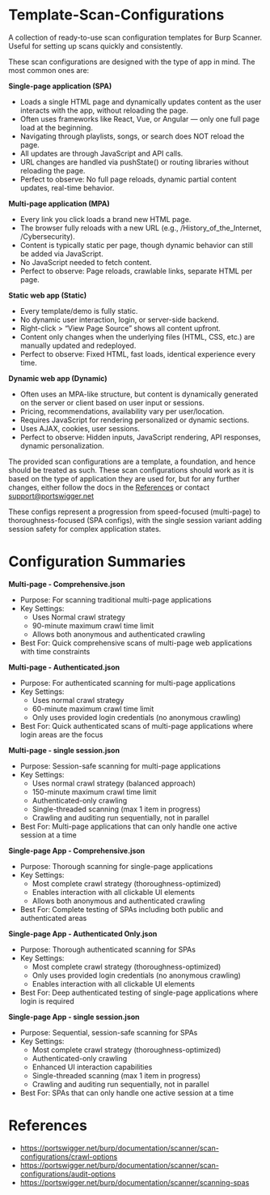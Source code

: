# Template-Scan-Configurations
A collection of ready-to-use scan configuration templates for Burp Scanner. Useful for setting up scans quickly and consistently.

These scan configurations are designed with the type of app in mind. The most common ones are:

<b>Single-page application (SPA)</b>

- Loads a single HTML page and dynamically updates content as the user interacts with the app, without reloading the page.
- Often uses frameworks like React, Vue, or Angular — only one full page load at the beginning.
- Navigating through playlists, songs, or search does NOT reload the page.
- All updates are through JavaScript and API calls.
- URL changes are handled via pushState() or routing libraries without reloading the page.
- Perfect to observe: No full page reloads, dynamic partial content updates, real-time behavior.

<b>Multi-page application (MPA)</b>

- Every link you click loads a brand new HTML page.
- The browser fully reloads with a new URL (e.g., /History_of_the_Internet, /Cybersecurity).
- Content is typically static per page, though dynamic behavior can still be added via JavaScript.
- No JavaScript needed to fetch content.
- Perfect to observe: Page reloads, crawlable links, separate HTML per page.

<b>Static web app (Static)</b>

- Every template/demo is fully static.
- No dynamic user interaction, login, or server-side backend.
- Right-click > “View Page Source” shows all content upfront.
- Content only changes when the underlying files (HTML, CSS, etc.) are manually updated and redeployed.
- Perfect to observe: Fixed HTML, fast loads, identical experience every time.

<b>Dynamic web app (Dynamic)</b>

- Often uses an MPA-like structure, but content is dynamically generated on the server or client based on user input or sessions.
- Pricing, recommendations, availability vary per user/location.
- Requires JavaScript for rendering personalized or dynamic sections.
- Uses AJAX, cookies, user sessions. 
- Perfect to observe: Hidden inputs, JavaScript rendering, API responses, dynamic personalization.

The provided scan configurations are a template, a foundation, and hence should be treated as such. These scan configurations should work as it is based on the type of application they are used for, but for any further changes, either follow the docs in the [References](#References) or contact support@portswigger.net

These configs represent a progression from speed-focused (multi-page) to thoroughness-focused (SPA configs), with the single session variant adding session safety for complex application states.

# Configuration Summaries

<b>Multi-page - Comprehensive.json</b>
  - Purpose: For scanning traditional multi-page applications
  - Key Settings:
    - Uses Normal crawl strategy
    - 90-minute maximum crawl time limit
    - Allows both anonymous and authenticated crawling
  - Best For: Quick comprehensive scans of multi-page web applications with time constraints

<b>Multi-page - Authenticated.json</b>
  - Purpose: For authenticated scanning for multi-page applications
  - Key Settings:
    - Uses normal crawl strategy
    - 60-minute maximum crawl time limit
    - Only uses provided login credentials (no anonymous crawling)
  - Best For: Quick authenticated scans of multi-page applications where login areas are the focus

<b>Multi-page - single session.json</b>
  - Purpose: Session-safe scanning for multi-page applications
  - Key Settings:
    - Uses normal crawl strategy (balanced approach)
    - 150-minute maximum crawl time limit
    - Authenticated-only crawling
    - Single-threaded scanning (max 1 item in progress)
    - Crawling and auditing run sequentially, not in parallel
  - Best For: Multi-page applications that can only handle one active session at a time

<b>Single-page App - Comprehensive.json</b>
  - Purpose: Thorough scanning for single-page applications
  - Key Settings:
    - Most complete crawl strategy (thoroughness-optimized)
    - Enables interaction with all clickable UI elements
    - Allows both anonymous and authenticated crawling
  - Best For: Complete testing of SPAs including both public and authenticated areas

<b>Single-page App - Authenticated Only.json</b>
  - Purpose: Thorough authenticated scanning for SPAs
  - Key Settings:
    - Most complete crawl strategy (thoroughness-optimized)
    - Only uses provided login credentials (no anonymous crawling)
    - Enables interaction with all clickable UI elements
  - Best For: Deep authenticated testing of single-page applications where login is required

<b>Single-page App - single session.json</b>
  - Purpose: Sequential, session-safe scanning for SPAs
  - Key Settings:
    - Most complete crawl strategy (thoroughness-optimized)
    - Authenticated-only crawling
    - Enhanced UI interaction capabilities
    - Single-threaded scanning (max 1 item in progress)
    - Crawling and auditing run sequentially, not in parallel
  - Best For: SPAs that can only handle one active session at a time

# References
- https://portswigger.net/burp/documentation/scanner/scan-configurations/crawl-options
- https://portswigger.net/burp/documentation/scanner/scan-configurations/audit-options
- https://portswigger.net/burp/documentation/scanner/scanning-spas
